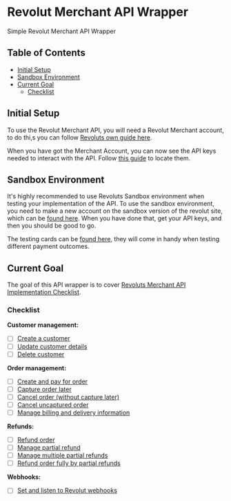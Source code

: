 # Revolut Merchant API Wrapper
Simple Revolut Merchant API Wrapper

## Table of Contents

- [Initial Setup](#initial-setup)
- [Sandbox Environment](#sandbox-environment)
- [Current Goal](#current-goal)
  - [Checklist](#checklist)

## Initial Setup

To use the Revolut Merchant API, you will need a Revolut Merchant account, to do thi,s you can follow [Revoluts own guide here](https://developer.revolut.com/docs/guides/accept-payments/get-started/apply-for-a-merchant-account).

When you have got the Merchant Account, you can now see the API keys needed to interact with the API. Follow [this guide](https://developer.revolut.com/docs/guides/accept-payments/get-started/generate-the-api-key) to locate them.

## Sandbox Environment

It's highly recommended to use Revoluts Sandbox environment when testing your implementation of the API. To use the sandbox environment, you need to make a new account on the sandbox version of the revolut site, which can be [found here](https://sandbox-business.revolut.com/signup). When you have done that, get your API keys, and then you should be good to go.

The testing cards can be [found here](https://developer.revolut.com/docs/guides/accept-payments/get-started/test-in-the-sandbox-environment/test-cards), they will come in handy when testing different payment outcomes.

## Current Goal

The goal of this API wrapper is to cover [Revoluts Merchant API Implementation Checklist](https://developer.revolut.com/docs/guides/accept-payments/get-started/implementation-checklists).

### Checklist

**Customer management:**

- [ ] [Create a customer](https://github.com/j4asper/revolut.py/issues/1)
- [ ] [Update customer details](https://github.com/j4asper/revolut.py/issues/2)
- [ ] [Delete customer](https://github.com/j4asper/revolut.py/issues/3)

**Order management:**

- [ ] [Create and pay for order](https://github.com/j4asper/revolut.py/issues/4)
- [ ] [Capture order later](https://github.com/j4asper/revolut.py/issues/5)
- [ ] [Cancel order (without capture later)](https://github.com/j4asper/revolut.py/issues/6)
- [ ] [Cancel uncaptured order](https://github.com/j4asper/revolut.py/issues/7)
- [ ] [Manage billing and delivery information](https://github.com/j4asper/revolut.py/issues/8)

**Refunds:**

- [ ] [Refund order](https://github.com/j4asper/revolut.py/issues/9)
- [ ] [Manage partial refund](https://github.com/j4asper/revolut.py/issues/10)
- [ ] [Manage multiple partial refunds](https://github.com/j4asper/revolut.py/issues/11)
- [ ] [Refund order fully by partial refunds](https://github.com/j4asper/revolut.py/issues/12)

**Webhooks:**

- [ ] [Set and listen to Revolut webhooks](https://github.com/j4asper/revolut.py/issues/13)
